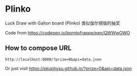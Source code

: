 # Plinko

Luck Draw with Galton board (Plinko) 类似伽尔顿版的抽奖

Code from <https://codepen.io/borntofrappe/pen/QWWwOWO>

## How to compose URL

```
http://localhost:8000/?prize=0&api=data.json
```

Or just visit https://pkuphysu.github.io/?prize=0&api=data.json
